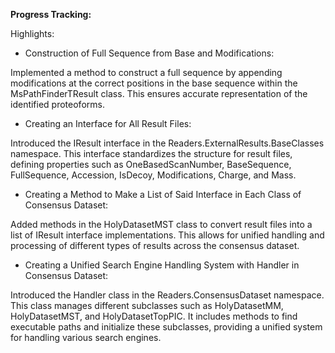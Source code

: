 **Progress Tracking:**

Highlights:
- Construction of Full Sequence from Base and Modifications:
  
Implemented a method to construct a full sequence by appending modifications at the correct positions in the base sequence within the MsPathFinderTResult class. This ensures accurate representation of the identified proteoforms.

- Creating an Interface for All Result Files:
  
Introduced the IResult interface in the Readers.ExternalResults.BaseClasses namespace. This interface standardizes the structure for result files, defining properties such as OneBasedScanNumber, BaseSequence, FullSequence, Accession, IsDecoy, Modifications, Charge, and Mass.

- Creating a Method to Make a List of Said Interface in Each Class of Consensus Dataset:
  
Added methods in the HolyDatasetMST class to convert result files into a list of IResult interface implementations. This allows for unified handling and processing of different types of results across the consensus dataset.

- Creating a Unified Search Engine Handling System with Handler in Consensus Dataset:
  
Introduced the Handler class in the Readers.ConsensusDataset namespace. This class manages different subclasses such as HolyDatasetMM, HolyDatasetMST, and HolyDatasetTopPIC. It includes methods to find executable paths and initialize these subclasses, providing a unified system for handling various search engines.



